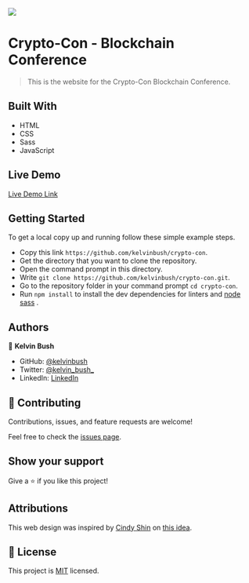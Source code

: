 ![](https://img.shields.io/badge/Microverse-blueviolet)

# Crypto-Con - Blockchain Conference

> This is the website for the Crypto-Con Blockchain Conference.

## Built With

- HTML
- CSS
- Sass
- JavaScript

## Live Demo

[Live Demo Link](http://kelvinbush.me/crypto-con/)

## Getting Started

To get a local copy up and running follow these simple example steps.

- Copy this link `https://github.com/kelvinbush/crypto-con`.
- Get the directory that you want to clone the repository.
- Open the command prompt in this directory.
- Write `git clone https://github.com/kelvinbush/crypto-con.git`.
- Go to the repository folder in your command prompt `cd crypto-con`.
- Run `npm install` to install the dev dependencies for linters and [node sass](https://www.npmjs.com/package/node-sass)
  .

## Authors

👤 **Kelvin Bush**

- GitHub: [@kelvinbush](https://github.com/kelvinbush)
- Twitter: [@kelvin_bush_](https://twitter.com/kelvin_bush_)
- LinkedIn: [LinkedIn](https://www.linkedin.com/in/kelvin-wachiye-04b469173/)

## 🤝 Contributing

Contributions, issues, and feature requests are welcome!

Feel free to check the [issues page](../../issues/).

## Show your support

Give a ⭐️ if you like this project!

## Attributions

This web design was inspired by [Cindy Shin](https://www.behance.net/adagio07)
on [this idea](https://www.behance.net/gallery/29845175/CC-Global-Summit-2015).

## 📝 License

This project is [MIT](./MIT.md) licensed.
